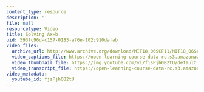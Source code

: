 ```yaml
---
content_type: resource
description: ''
file: null
resourcetype: Video
title: Solving Ax=b
uid: 593fc96d-c157-0183-a76e-102c910dafab
video_files:
  archive_url: http://www.archive.org/download/MIT18.06SCF11/MIT18_06SC_110714_M3_300k.mp4
  video_captions_file: https://open-learning-course-data-rc.s3.amazonaws.com/18-06sc-linear-algebra-fall-2011/ab4673a534455eb1a588d6ff0485c033_fjsPjh0B2tU.vtt
  video_thumbnail_file: https://img.youtube.com/vi/fjsPjh0B2tU/default.jpg
  video_transcript_file: https://open-learning-course-data-rc.s3.amazonaws.com/18-06sc-linear-algebra-fall-2011/8080e0a1cd5d6d144eb363675ff2ce1e_fjsPjh0B2tU.pdf
video_metadata:
  youtube_id: fjsPjh0B2tU
---
```

